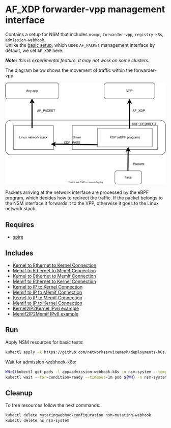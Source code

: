 # AF_XDP forwarder-vpp management interface

Contains a setup for NSM that includes `nsmgr`, `forwarder-vpp`, `registry-k8s`, `admission-webhook`.
\
Unlike the [basic setup](../basic), which uses `AF_PACKET` management interface by default, we set `AF_XDP` here.

_**Note:** this is experimental feature. It may not work on some clusters._

The diagram below shows the movement of traffic within the forwarder-vpp:

![NSM kernel2kernel Diagram](./diagram.svg "NSM Kernel2Kernel Scheme")

Packets arriving at the network interface are processed by the eBPF program, which decides how to redirect the traffic.
If the packet belongs to the NSM interface it forwards it to the VPP, otherwise it goes to the Linux network stack.
## Requires

- [spire](../spire/single_cluster)

## Includes

- [Kernel to Ethernet to Kernel Connection](../use-cases/Kernel2Ethernet2Kernel)
- [Memif to Ethernet to Memif Connection](../use-cases/Memif2Ethernet2Memif)
- [Kernel to Ethernet to Memif Connection](../use-cases/Kernel2Ethernet2Memif)
- [Memif to Ethernet to Kernel Connection](../use-cases/Memif2Ethernet2Kernel)
- [Kernel to IP to Kernel Connection](../use-cases/Kernel2IP2Kernel)
- [Memif to IP to Memif Connection](../use-cases/Memif2IP2Memif)
- [Kernel to IP to Memif Connection](../use-cases/Kernel2IP2Memif)
- [Memif to IP to Kernel Connection](../use-cases/Memif2IP2Kernel)
- [Kernel2IP2Kernel IPv6 example](../features/ipv6/Kernel2IP2Kernel_ipv6)
- [Memif2IP2Memif IPv6 example](../features/ipv6/Memif2IP2Memif_ipv6)

## Run

Apply NSM resources for basic tests:

```bash
kubectl apply -k https://github.com/networkservicemesh/deployments-k8s/examples/afxdp?ref=a40531e90a58cec197b47bb13305bc915dca31f3
```

Wait for admission-webhook-k8s:

```bash
WH=$(kubectl get pods -l app=admission-webhook-k8s -n nsm-system --template '{{range .items}}{{.metadata.name}}{{"\n"}}{{end}}')
kubectl wait --for=condition=ready --timeout=1m pod ${WH} -n nsm-system
```

## Cleanup

To free resources follow the next commands:

```bash
kubectl delete mutatingwebhookconfiguration nsm-mutating-webhook
kubectl delete ns nsm-system
```
